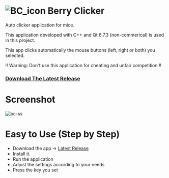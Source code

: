 # ![BC_icon](https://github.com/user-attachments/assets/cf113c03-30ed-4afa-b720-636077001cbf) Berry Clicker

Auto clicker application for mice.

This application developed with C++ and Qt 6.7.3 (non-commerical) is used in this project.

This app clicks automatically the mouse buttons (left, right or both) you selected.

!! Warning: Don't use this application for cheating and unfair competition !!


### [Download The Latest Release](https://github.com/Movansha/berry-clicker/releases/latest)


# Screenshot
![bc-ss](https://github.com/user-attachments/assets/8665d6d0-4873-497a-86b2-6f7cf914c496)


# Easy to Use (Step by Step)
- Download the app -> [Latest Release](https://github.com/Movansha/berry-clicker/releases/latest)
- Install it.
- Run the application
- Adjust the settings according to your needs
- Press the key you set
